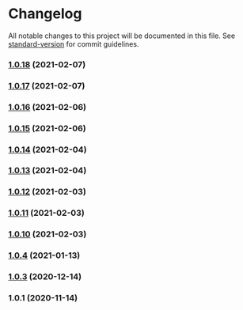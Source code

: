# Changelog

All notable changes to this project will be documented in this file. See [standard-version](https://github.com/conventional-changelog/standard-version) for commit guidelines.

### [1.0.18](https://github.com/beuthbot/bhtbot_botlibrary/compare/v1.0.17...v1.0.18) (2021-02-07)

### [1.0.17](https://github.com/beuthbot/bhtbot_botlibrary/compare/v1.0.16...v1.0.17) (2021-02-07)

### [1.0.16](https://github.com/beuthbot/bhtbot_botlibrary/compare/v1.0.15...v1.0.16) (2021-02-06)

### [1.0.15](https://github.com/beuthbot/bhtbot_botlibrary/compare/v1.0.14...v1.0.15) (2021-02-06)

### [1.0.14](https://github.com/beuthbot/bhtbot_botlibrary/compare/v1.0.13...v1.0.14) (2021-02-04)

### [1.0.13](https://github.com/beuthbot/bhtbot_botlibrary/compare/v1.0.12...v1.0.13) (2021-02-04)

### [1.0.12](https://github.com/beuthbot/bhtbot_botlibrary/compare/v1.0.11...v1.0.12) (2021-02-03)

### [1.0.11](https://github.com/beuthbot/bhtbot_botlibrary/compare/v1.0.10...v1.0.11) (2021-02-03)

### [1.0.10](https://github.com/beuthbot/bhtbot_botlibrary/compare/v1.0.9...v1.0.10) (2021-02-03)

### [1.0.4](https://github.com/beuthbot/bhtbot_botlibrary/compare/v1.0.3...v1.0.4) (2021-01-13)

### [1.0.3](https://github.com/beuthbot/bhtbot_botlibrary/compare/v1.0.2...v1.0.3) (2020-12-14)

### 1.0.1 (2020-11-14)
